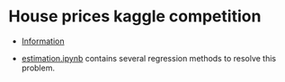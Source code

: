 # House prices kaggle competition

- [Information](https://www.kaggle.com/c/house-prices-advanced-regression-techniques)

- [estimation.ipynb](/house_prices/estimation.ipynb) contains several regression methods to resolve this problem.
